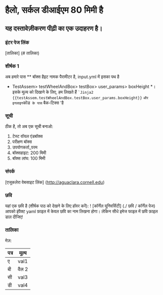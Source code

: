 # हैलो, सर्कल डीआईएम 80 मिमी है
## यह दस्तावेज़ीकरण पीढ़ी का एक उदाहरण है।

### इंटर पेज लिंक
[तालिका] (# तालिका)

### शीर्षक 1
अब हमारे पास ** बॉक्स हैइट नामक पैरामीटर है, input.yml में इसका पथ है
* TestAssem> testWheelAndBox> testBox> user_params> boxHeight *।
इसके मूल्य को दिखाने के लिए, हम लिखते हैं
`` `Jinja2
{{testAssem.testWheelAndBox.testBox.user_params.boxHeight}}
`` `
और इनलाइन `कोड` के पास` बैक-टिक्स 'है

### सूची
ठीक है, तो अब एक सूची बनाओ:
1. टेस्ट वॉयल एंडबॉक्स
1. परीक्षण बॉक्स
1. उपयोगकर्ता_परम
1. बॉक्सहाइट: 200 मिमी
2. बॉक्स लांघ: 100 मिमी

### संपर्क
[एजूकलेरा वेबसाइट लिंक] (http://aguaclara.cornell.edu)

### छवि
यहां एक छवि है (शीर्षक पाठ को देखने के लिए हॉवर करें):
! [कॉर्नेल यूनिवर्सिटी] (./ छवि / कॉर्नेल पेज)
आपको इंपैक्ट yaml फ़ाइल में केवल छवि का नाम लिखना होगा।
लेकिन सीधे इमेज फाइल में छवि फ़ाइल डाल दीजिए!

### तालिका

मेज़:

| पत्र | मूल्य |
| --- | --- |
| ए | val1 |
| बी | वैल 2 |
| सी | val3 |
| डी | val4 |

